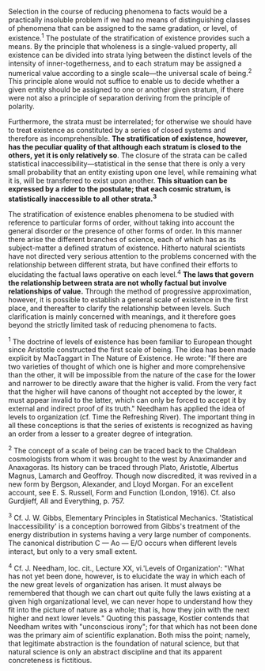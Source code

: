 Selection in the course of reducing phenomena to facts would be a practically insoluble problem if we had no means of distinguishing classes of phenomena that can be assigned to the same gradation, or level, of existence.<sup>1</sup> The postulate of the stratification of existence provides such a means. By the principle that wholeness is a single-valued property, all existence can be divided into strata lying between the distinct levels of the intensity of inner-togetherness, and to each stratum may be assigned a numerical value according to a single scale—the universal scale of being.<sup>2</sup> This principle alone would not suffice to enable us to decide whether a given entity should be assigned to one or another given stratum, if there were not also a principle of separation deriving from the principle of polarity. 

Furthermore, the strata must be interrelated; for otherwise we should have to treat existence as constituted by a series of closed systems and therefore as incomprehensible. **The stratification of existence, however, has the peculiar quality of that although each stratum is closed to the others, yet it is only relatively so**. The closure of the strata can be called statistical inaccessibility—statistical in the sense that there is only a very small probability that an entity existing upon one level, while remaining what it is, will be transferred to exist upon another. **This situation can be expressed by a rider to the postulate; that each cosmic stratum, is statistically inaccessible to all other strata.<sup>3</sup>** 

The stratification of existence enables phenomena to be studied with reference to particular forms of order, without taking into account the general disorder or the presence of other forms of order. In this manner there arise the different branches of science, each of which has as its subject-matter a defined stratum of existence. Hitherto natural scientists have not directed very serious attention to the problems concerned with the relationship between different strata, but have confined their efforts to elucidating the factual laws operative on each level.<sup>4</sup> **The laws that govern the relationship between strata are not wholly factual but involve relationships of value.** Through the method of progressive approximation, however, it is possible to establish a general scale of existence in the first place, and thereafter to clarify the relationship between levels. Such clarification is mainly concerned with meanings, and it therefore goes beyond the strictly limited task of reducing phenomena to facts.



<sup>1</sup> The doctrine of levels of existence has been familiar to European thought since Aristotle constructed the first scale of being. The idea has been made explicit by MacTaggart in The Nature of Existence. He wrote: "If there are two varieties of thought of which one is higher and more comprehensive than the other, it will be impossible from the nature of the case for the lower and narrower to be directly aware that the higher is valid. From the very fact that the higher will have canons of thought not accepted by the lower, it must appear invalid to the latter, which can only be forced to accept it by external and indirect proof of its truth." Needham has applied the idea of levels to organization (cf. Time the Refreshing River). The important thing in all these conceptions is that the series of existents is recognized as having an order from a lesser to a greater degree of integration. 

<sup>2</sup> The concept of a scale of being can be traced back to the Chaldean cosmologists from whom it was brought to the west by Anaximander and Anaxagoras. Its history can be traced through Plato, Aristotle, Albertus Magnus, Lamarch and Geoffroy. Though now discredited, it was revived in a new form by Bergson, Alexander, and Lloyd Morgan. For an excellent account, see E. S. Russell, Form and Function (London, 1916). Cf. also Gurdjieff, All and Everything, p. 757.

<sup>3</sup> Cf. J. W. Gibbs, Elementary Principles in Statistical Mechanics. 'Statistical Inaccessibility' is a conception borrowed from Gibbs's treatment of the energy distribution in systems having a very large number of components. The canonical distribution C — Ao — E/O occurs when different levels interact, but only to a very small extent.

<sup>4</sup> Cf. J. Needham, loc. cit., Lecture XX, vi.'Levels of Organization': "What has not yet been done, however, is to elucidate the way in which each of the new great levels of organization has arisen. It must always be remembered that though we can chart out quite fully the laws existing at a given high organizational level, we can never hope to understand how they fit into the picture of nature as a whole; that is, how they join with the next higher and next lower levels." Quoting this passage, Kostler contends that Needham writes with "unconscious irony"; for that which has not been done was the primary aim of scientific explanation. Both miss the point; namely, that legitimate abstraction is the foundation of natural science, but that natural science is only an abstract discipline and that its apparent concreteness is fictitious. 
